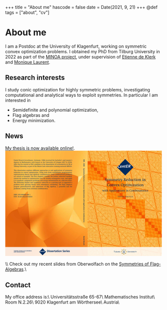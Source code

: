 +++
title = "About me"
hascode = false
date = Date(2021, 9, 21)
+++
@def tags = ["about", "cv"]

# About me
I am a Postdoc at the University of Klagenfurt, working on symmetric convex optimization problems. I obtained my PhD from Tilburg University in 2022 as part of the [MINOA project](https://minoa-itn.fau.de/), under supervision of [Etienne de Klerk](https://sites.google.com/site/homepageetiennedeklerk/) and [Monique Laurent](https://homepages.cwi.nl/~monique/).


## Research interests
I study conic optimization for highly symmetric problems, investigating computational and analytical ways to exploit symmetries. In particular I am interested in
* Semidefinite and polynomial optimization,
* Flag algebras and
* Energy minimization.

## News

[My thesis is now available online!](/assets/pdfs/Thesis.pdf).
![](/assets/Cover.png)

\\\\
Check out my recent slides from Oberwolfach on the [Symmetries of Flag-Algebras](https://slides.danielbrosch.com/FlagSymmetries/May24/).\\

## Contact
My office address is:\\
Universitätsstraße 65-67\\
Mathematisches Institut\\
Room N.2.26\\
9020 Klagenfurt am Wörthersee\\
Austria\\
